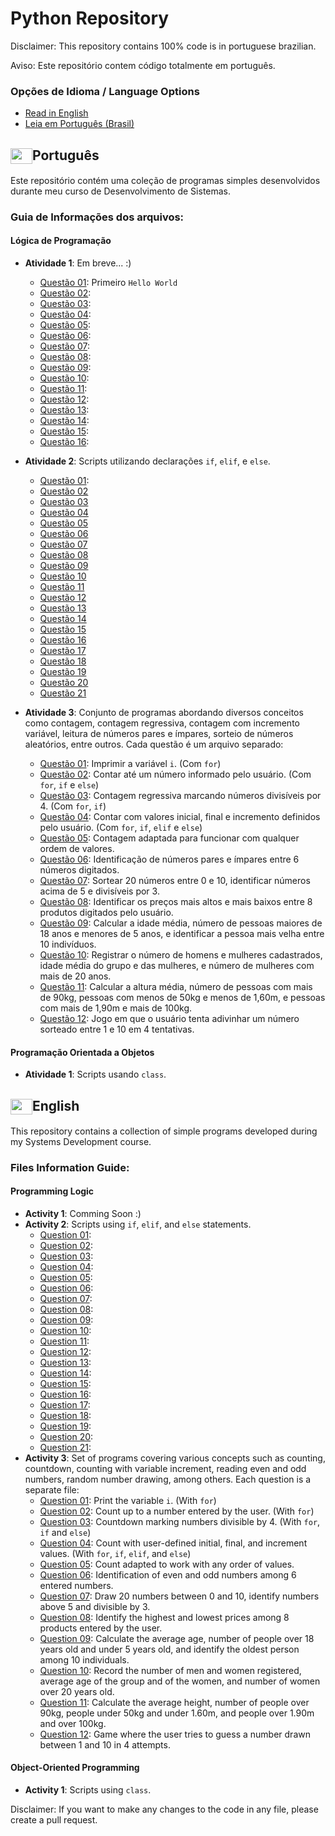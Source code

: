 # Python Repository
Disclaimer: This repository contains 100% code is in portuguese brazilian.

Aviso: Este repositório contem código totalmente em português.
### Opções de Idioma / Language Options

- [Read in English](#english)
- [Leia em Português (Brasil)](#português)

## <img src="https://upload.wikimedia.org/wikipedia/commons/0/05/Flag_of_Brazil.svg" width="35" height="25" align="center">Português

Este repositório contém uma coleção de programas simples desenvolvidos durante meu curso de Desenvolvimento de Sistemas.

### Guia de Informações dos arquivos:

#### Lógica de Programação

- **Atividade 1**: Em breve... :)
  - [Questão 01](UC3%20-%20Logica%20de%20Program%C3%A7%C3%A3o/Atividade%2001/questao_01.py): Primeiro `Hello World`
  - [Questão 02](UC3%20-%20Logica%20de%20Program%C3%A7%C3%A3o/Atividade%2001/questao_02.py):
  - [Questão 03](UC3%20-%20Logica%20de%20Program%C3%A7%C3%A3o/Atividade%2001/questao_03.py):
  - [Questão 04](UC3%20-%20Logica%20de%20Program%C3%A7%C3%A3o/Atividade%2001/questao_04.py):
  - [Questão 05](UC3%20-%20Logica%20de%20Program%C3%A7%C3%A3o/Atividade%2001/questao_05.py):
  - [Questão 06](UC3%20-%20Logica%20de%20Program%C3%A7%C3%A3o/Atividade%2001/questao_06.py):
  - [Questão 07](UC3%20-%20Logica%20de%20Program%C3%A7%C3%A3o/Atividade%2001/questao_07.py):
  - [Questão 08](UC3%20-%20Logica%20de%20Program%C3%A7%C3%A3o/Atividade%2001/questao_08.py):
  - [Questão 09](UC3%20-%20Logica%20de%20Program%C3%A7%C3%A3o/Atividade%2001/questao_09.py):
  - [Questão 10](UC3%20-%20Logica%20de%20Program%C3%A7%C3%A3o/Atividade%2001/questao_10.py):
  - [Questão 11](UC3%20-%20Logica%20de%20Program%C3%A7%C3%A3o/Atividade%2001/questao_11.py):
  - [Questão 12](UC3%20-%20Logica%20de%20Program%C3%A7%C3%A3o/Atividade%2001/questao_12.py):
  - [Questão 13](UC3%20-%20Logica%20de%20Program%C3%A7%C3%A3o/Atividade%2001/questao_13.py):
  - [Questão 14](UC3%20-%20Logica%20de%20Program%C3%A7%C3%A3o/Atividade%2001/questao_14.py):
  - [Questão 15](UC3%20-%20Logica%20de%20Program%C3%A7%C3%A3o/Atividade%2001/questao_15.py):
  - [Questão 16](UC3%20-%20Logica%20de%20Program%C3%A7%C3%A3o/Atividade%2001/questao_16.py):
- **Atividade 2**: Scripts utilizando declarações `if`, `elif`, e `else`.
  - [Questão 01](UC3%20-%20Logica%20de%20Program%C3%A7%C3%A3o/Atividade%2002/questao_01.py):
  - [Questão 02](UC3%20-%20Logica%20de%20Programção/Atividade%2002/questao_02.py)
  - [Questão 03](UC3%20-%20Logica%20de%20Programção/Atividade%2002/questao_03.py)
  - [Questão 04](UC3%20-%20Logica%20de%20Programção/Atividade%2002/questao_04.py)
  - [Questão 05](UC3%20-%20Logica%20de%20Programção/Atividade%2002/questao_05.py)
  - [Questão 06](UC3%20-%20Logica%20de%20Programção/Atividade%2002/questao_06.py)
  - [Questão 07](UC3%20-%20Logica%20de%20Programção/Atividade%2002/questao_07.py)
  - [Questão 08](UC3%20-%20Logica%20de%20Programção/Atividade%20024/questao_08.py)
  - [Questão 09](UC3%20-%20Logica%20de%20Programção/Atividade%2002/questao_09.py)
  - [Questão 10](UC3%20-%20Logica%20de%20Programção/Atividade%2002/questao_10.py)
  - [Questão 11](UC3%20-%20Logica%20de%20Programção/Atividade%2002/questao_11.py)
  - [Questão 12](UC3%20-%20Logica%20de%20Programção/Atividade%2002/questao_12.py)
  - [Questão 13](UC3%20-%20Logica%20de%20Programção/Atividade%2002/questao_13.py)
  - [Questão 14](UC3%20-%20Logica%20de%20Programção/Atividade%2002/questao_14.py)
  - [Questão 15](UC3%20-%20Logica%20de%20Programção/Atividade%2002/questao_15.py)
  - [Questão 16](UC3%20-%20Logica%20de%20Programção/Atividade%2002/questao_16.py)
  - [Questão 17](UC3%20-%20Logica%20de%20Programção/Atividade%2002/questao_17.py)
  - [Questão 18](UC3%20-%20Logica%20de%20Programção/Atividade%2002/questao_18.py)
  - [Questão 19](UC3%20-%20Logica%20de%20Programção/Atividade%2002/questao_19.py)
  - [Questão 20](UC3%20-%20Logica%20de%20Programção/Atividade%2002/questao_20.py)
  - [Questão 21](UC3%20-%20Logica%20de%20Programção/Atividade%2002/questao_21.py)

- **Atividade 3**: Conjunto de programas abordando diversos conceitos como contagem, contagem regressiva, contagem com incremento variável, leitura de números pares e ímpares, sorteio de números aleatórios, entre outros. Cada questão é um arquivo separado:
  - [Questão 01](UC3%20-%20Logica%20de%20Programção/Atividade%203%20-%2024-05-24/questao_01.py): Imprimir a variável `i`. (Com `for`)
  - [Questão 02](UC3%20-%20Logica%20de%20Programção/Atividade%203%20-%2024-05-24/questao_02.py): Contar até um número informado pelo usuário. (Com `for`, `if` e `else`)
  - [Questão 03](UC3%20-%20Logica%20de%20Programção/Atividade%203%20-%2024-05-24/questao_03.py): Contagem regressiva marcando números divisíveis por 4. (Com `for`, `if`)
  - [Questão 04](UC3%20-%20Logica%20de%20Programção/Atividade%203%20-%2024-05-24/questao_04.py): Contar com valores inicial, final e incremento definidos pelo usuário. (Com `for`, `if`, `elif` e `else`)
  - [Questão 05](UC3%20-%20Logica%20de%20Programção/Atividade%203%20-%2024-05-24/questao_05.py): Contagem adaptada para funcionar com qualquer ordem de valores.
  - [Questão 06](UC3%20-%20Logica%20de%20Programção/Atividade%203%20-%2024-05-24/questao_06.py): Identificação de números pares e ímpares entre 6 números digitados.
  - [Questão 07](UC3%20-%20Logica%20de%20Programção/Atividade%203%20-%2024-05-24/questao_07.py): Sortear 20 números entre 0 e 10, identificar números acima de 5 e divisíveis por 3.
  - [Questão 08](UC3%20-%20Logica%20de%20Programção/Atividade%203%20-%2024-05-24/questao_08.py): Identificar os preços mais altos e mais baixos entre 8 produtos digitados pelo usuário.
  - [Questão 09](UC3%20-%20Logica%20de%20Programção/Atividade%203%20-%2024-05-24/questao_09.py): Calcular a idade média, número de pessoas maiores de 18 anos e menores de 5 anos, e identificar a pessoa mais velha entre 10 indivíduos.
  - [Questão 10](UC3%20-%20Logica%20de%20Programção/Atividade%203%20-%2024-05-24/questao_10.py): Registrar o número de homens e mulheres cadastrados, idade média do grupo e das mulheres, e número de mulheres com mais de 20 anos.
  - [Questão 11](UC3%20-%20Logica%20de%20Programção/Atividade%203%20-%2024-05-24/questao_11.py): Calcular a altura média, número de pessoas com mais de 90kg, pessoas com menos de 50kg e menos de 1,60m, e pessoas com mais de 1,90m e mais de 100kg.
  - [Questão 12](UC3%20-%20Logica%20de%20Programção/Atividade%203%20-%2024-05-24/questao_12.py): Jogo em que o usuário tenta adivinhar um número sorteado entre 1 e 10 em 4 tentativas.

#### Programação Orientada a Objetos

- **Atividade 1**: Scripts usando `class`.


## <img src="https://upload.wikimedia.org/wikipedia/en/a/a4/Flag_of_the_United_States.svg" width="35" height="25" align="center">English

This repository contains a collection of simple programs developed during my Systems Development course.

### Files Information Guide:

#### Programming Logic
- **Activity 1**: Comming Soon :)
- **Activity 2**: Scripts using `if`, `elif`, and `else` statements.
  -  [Question 01](UC3%20-%20Logica%20de%20Programção/Atividade%202%20-%2020-05-24/questao_01.py): 
  -  [Question 02](UC3%20-%20Logica%20de%20Programção/Atividade%202%20-%2020-05-24/questao_02.py): 
  -  [Question 03](UC3%20-%20Logica%20de%20Programção/Atividade%202%20-%2020-05-24/questao_03.py): 
  -  [Question 04](UC3%20-%20Logica%20de%20Programção/Atividade%202%20-%2020-05-24/questao_04.py): 
  -  [Question 05](UC3%20-%20Logica%20de%20Programção/Atividade%202%20-%2020-05-24/questao_05.py): 
  -  [Question 06](UC3%20-%20Logica%20de%20Programção/Atividade%202%20-%2020-05-24/questao_06.py): 
  -  [Question 07](UC3%20-%20Logica%20de%20Programção/Atividade%202%20-%2020-05-24/questao_07.py): 
  -  [Question 08](UC3%20-%20Logica%20de%20Programção/Atividade%202%20-%2020-05-24/questao_08.py):
  -  [Question 09](UC3%20-%20Logica%20de%20Programção/Atividade%202%20-%2020-05-24/questao_09.py):
  -  [Question 10](UC3%20-%20Logica%20de%20Programção/Atividade%202%20-%2020-05-24/questao_10.py):
  -  [Question 11](UC3%20-%20Logica%20de%20Programção/Atividade%202%20-%2020-05-24/questao_11.py):
  -  [Question 12](UC3%20-%20Logica%20de%20Programção/Atividade%202%20-%2020-05-24/questao_12.py):
  -  [Question 13](UC3%20-%20Logica%20de%20Programção/Atividade%202%20-%2020-05-24/questao_13.py):
  -  [Question 14](UC3%20-%20Logica%20de%20Programção/Atividade%202%20-%2020-05-24/questao_14.py):
  -  [Question 15](UC3%20-%20Logica%20de%20Programção/Atividade%202%20-%2020-05-24/questao_15.py):
  -  [Question 16](UC3%20-%20Logica%20de%20Programção/Atividade%202%20-%2020-05-24/questao_16.py):
  -  [Question 17](UC3%20-%20Logica%20de%20Programção/Atividade%202%20-%2020-05-24/questao_17.py):
  -  [Question 18](UC3%20-%20Logica%20de%20Programção/Atividade%202%20-%2020-05-24/questao_18.py):
  -  [Question 19](UC3%20-%20Logica%20de%20Programção/Atividade%202%20-%2020-05-24/questao_19.py):
  -  [Question 20](UC3%20-%20Logica%20de%20Programção/Atividade%202%20-%2020-05-24/questao_20.py):
  -  [Question 21](UC3%20-%20Logica%20de%20Programção/Atividade%202%20-%2020-05-24/questao_21.py):
- **Activity 3**: Set of programs covering various concepts such as counting, countdown, counting with variable increment, reading even and odd numbers, random number drawing, among others. Each question is a separate file:
  - [Question 01](UC3%20-%20Logica%20de%20Programção/Atividade%203%20-%2024-05-24/questao_01.py): Print the variable `i`. (With `for`)
  - [Question 02](UC3%20-%20Logica%20de%20Programção/Atividade%203%20-%2024-05-24/questao_02.py): Count up to a number entered by the user. (With `for`)
  - [Question 03](UC3%20-%20Logica%20de%20Programção/Atividade%203%20-%2024-05-24/questao_03.py): Countdown marking numbers divisible by 4. (With `for`, `if` and `else`)
  - [Question 04](UC3%20-%20Logica%20de%20Programção/Atividade%203%20-%2024-05-24/questao_04.py): Count with user-defined initial, final, and increment values. (With `for`, `if`, `elif`, and `else`)
  - [Question 05](UC3%20-%20Logica%20de%20Programção/Atividade%203%20-%2024-05-24/questao_05.py): Count adapted to work with any order of values.
  - [Question 06](UC3%20-%20Logica%20de%20Programção/Atividade%203%20-%2024-05-24/questao_06.py): Identification of even and odd numbers among 6 entered numbers.
  - [Question 07](UC3%20-%20Logica%20de%20Programção/Atividade%203%20-%2024-05-24/questao_07.py): Draw 20 numbers between 0 and 10, identify numbers above 5 and divisible by 3.
  - [Question 08](UC3%20-%20Logica%20de%20Programção/Atividade%203%20-%2024-05-24/questao_08.py): Identify the highest and lowest prices among 8 products entered by the user.
  - [Question 09](UC3%20-%20Logica%20de%20Programção/Atividade%203%20-%2024-05-24/questao_09.py): Calculate the average age, number of people over 18 years old and under 5 years old, and identify the oldest person among 10 individuals.
  - [Question 10](UC3%20-%20Logica%20de%20Programção/Atividade%203%20-%2024-05-24/questao_10.py): Record the number of men and women registered, average age of the group and of the women, and number of women over 20 years old.
  - [Question 11](UC3%20-%20Logica%20de%20Programção/Atividade%203%20-%2024-05-24/questao_11.py): Calculate the average height, number of people over 90kg, people under 50kg and under 1.60m, and people over 1.90m and over 100kg.
  - [Question 12](UC3%20-%20Logica%20de%20Programção/Atividade%203%20-%2024-05-24/questao_12.py): Game where the user tries to guess a number drawn between 1 and 10 in 4 attempts.

#### Object-Oriented Programming
- **Activity 1**: Scripts using `class`.

Disclaimer: If you want to make any changes to the code in any file, please create a pull request.
